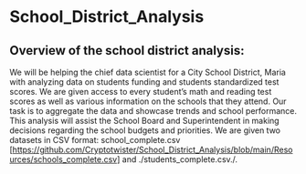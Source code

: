 # School_District_Analysis
## Overview of the school district analysis:
We will be helping the chief data scientist for a City School District, Maria with analyzing data on students funding and students standardized test scores. We are given access to every student’s math and reading test scores as well as various information on the schools that they attend. Our task is to aggregate the data and showcase trends and school performance. This analysis will assist the School Board and Superintendent in making decisions regarding the school budgets and priorities. We are given two datasets in CSV format: school_complete.csv [https://github.com/Cryptotwister/School_District_Analysis/blob/main/Resources/schools_complete.csv] and ./students_complete.csv./.
